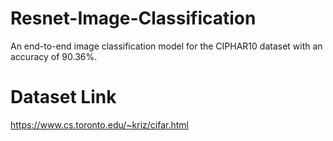 # Resnet-Image-Classification
An end-to-end image classification model for the CIPHAR10 dataset with an accuracy of 90.36%.

# Dataset Link
https://www.cs.toronto.edu/~kriz/cifar.html
